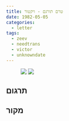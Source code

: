 ```yaml
---
title: טרם תורגם - ויקטור
date: 1982-05-05
categories:
  - letter
tags:
  - zeev
  - needtrans
  - victor
  - unknowndate
---
```


<figure class="half">
    <a  href="/pupko-papers/assets/images/1982-05-05-victor-1.jpg">
    <img src="/pupko-papers/assets/images/1982-05-05-victor-1.jpg"></a>
    <a  href="/pupko-papers/assets/images/1982-05-05-victor-2.jpg">
    <img src="/pupko-papers/assets/images/1982-05-05-victor-2.jpg"></a>
</figure>

## תרגום

## מקור
